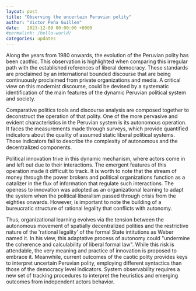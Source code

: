 ```yaml
---
layout: post
title: "Observing the uncertain Peruvian polity"
author: "Victor Peña Guillen"
date:   2023-12-09 00:00:00 +0000
#permalink: /hello-world/
categories: updates
---
```


Along the years from 1980 onwards, the evolution of the Peruvian polity has been caothic.
This observation is highlighted when comparing this irregular path with the established references of liberal democracy.
These standards are proclaimed by an international bounded discourse that are being continuously proclaimed from private organizations and media.
A critical view on this modernist discourse, could be devised by a systematic identification of the main features of the dynamic Peruvian political system and society.

Comparative politics tools and discourse analysis are composed together to deconstruct the operation of that polity.
One of the more pervasive and evident characteristics in the Peruvian system is its autonomous operation.
It faces the measurements made through surveys, which provide quantified indicators about the quality of assumed static liberal political systems.
Those indicators fail to describe the complexity of autonomous and the decentralized components.

Political innovation trive in this dynamic mechanism, where actors come in and left out due to their interactions.
The emergent features of this operation made it difficult to track.
It is worth to note that the stream of money through the power brokers and political organizations function as a catalizer in the flux of information that regulate such interactions.
The openess to innovation was adopted as an organizational learning to adapt the system when the political liberalism passed through crisis from the eighties onwards.
However, is important to note the building of a bureucratic structure of rational legality that conflicts with autonomy.

Thus, organizational learning evolves via the tension between the autonomous movement of spatially decentralized polities and the restrictive nature of the 'rational legality' of the formal State intitutions as Weber named it.
In his view, this adaptative process of autonomy could "undermine the coherence and calculability of liberal formal law".
While this risk is attendable, the very meaning and practice of innovation is proposed to embrace it.
Meanwhile, current outcomes of the caotic polity provides keys to interpret uncertain Peruvian polity, employing different syntactics than those of the democracy level indicators.
System observability requires a new set of tracking procedures to interpret the heuristics and emerging outcomes from independent actors behavior.
